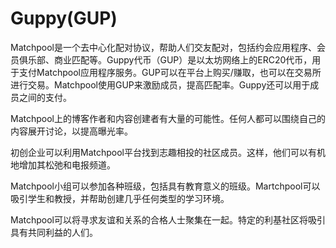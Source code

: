 # 

# Guppy(GUP)

Matchpool是一个去中心化配对协议，帮助人们交友配对，包括约会应用程序、会员俱乐部、商业匹配等。Guppy代币（GUP）是以太坊网络上的ERC20代币，用于支付Matchpool应用程序服务。GUP可以在平台上购买/赚取，也可以在交易所进行交易。Matchpool使用GUP来激励成员，提高匹配率。Guppy还可以用于成员之间的支付。 

Matchpool上的博客作者和内容创建者有大量的可能性。任何人都可以围绕自己的内容展开讨论，以提高曝光率。

初创企业可以利用Matchpool平台找到志趣相投的社区成员。这样，他们可以有机地增加其松弛和电报频道。

Matchpool小组可以参加各种班级，包括具有教育意义的班级。Martchpool可以吸引学生和教授，并帮助创建几乎任何类型的学习环境。

Matchpool可以将寻求友谊和关系的合格人士聚集在一起。特定的利基社区将吸引具有共同利益的人们。

